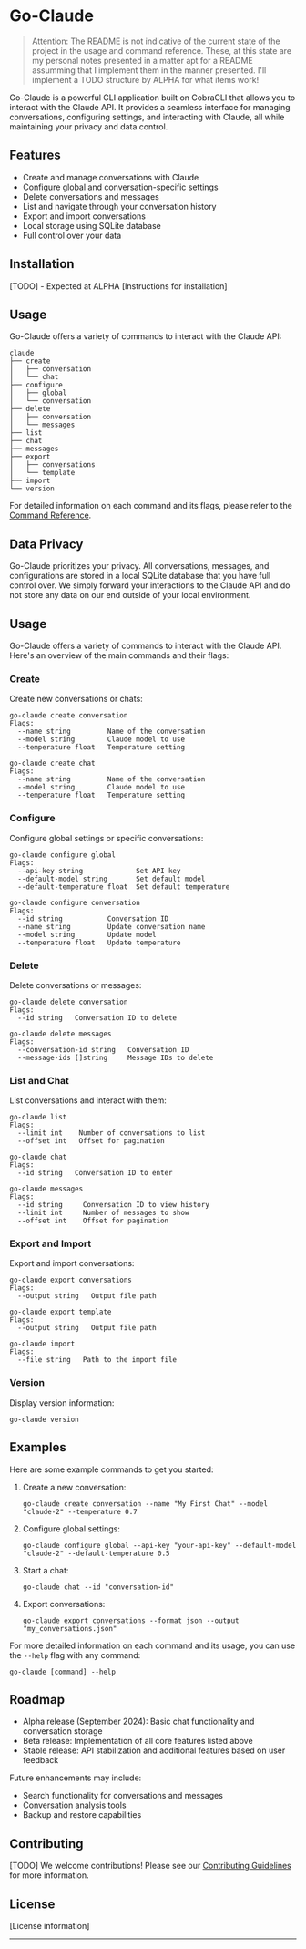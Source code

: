 # Go-Claude

> Attention:
> The README is not indicative of the current state of the project in the usage and command reference.
> These, at this state are my personal notes presented in a matter apt for a README assumming that
> I implement them in the manner presented. I'll implement a TODO structure by ALPHA for what items work!

Go-Claude is a powerful CLI application built on CobraCLI that allows you to interact with the Claude API. It provides a seamless interface for managing conversations, configuring settings, and interacting with Claude, all while maintaining your privacy and data control.

## Features

- Create and manage conversations with Claude
- Configure global and conversation-specific settings
- Delete conversations and messages
- List and navigate through your conversation history
- Export and import conversations
- Local storage using SQLite database
- Full control over your data

## Installation

[TODO] - Expected at ALPHA
[Instructions for installation]

## Usage

Go-Claude offers a variety of commands to interact with the Claude API:

```
claude
├── create
│   ├── conversation
│   └── chat
├── configure
│   ├── global
│   └── conversation
├── delete
│   ├── conversation
│   └── messages
├── list
├── chat
├── messages
├── export
│   ├── conversations
│   └── template
├── import
└── version
```

For detailed information on each command and its flags, please refer to the [Command Reference](https://github.com/christianhturner/go-claude/tree/mainline/docs/command-reference.md).

## Data Privacy

Go-Claude prioritizes your privacy. All conversations, messages, and configurations are stored in a local SQLite database that you have full control over. We simply forward your interactions to the Claude API and do not store any data on our end outside of your local environment.

## Usage

Go-Claude offers a variety of commands to interact with the Claude API. Here's an overview of the main commands and their flags:

### Create

Create new conversations or chats:

```
go-claude create conversation
Flags:
  --name string         Name of the conversation
  --model string        Claude model to use
  --temperature float   Temperature setting

go-claude create chat
Flags:
  --name string         Name of the conversation
  --model string        Claude model to use
  --temperature float   Temperature setting
```

### Configure

Configure global settings or specific conversations:

```
go-claude configure global
Flags:
  --api-key string             Set API key
  --default-model string       Set default model
  --default-temperature float  Set default temperature

go-claude configure conversation
Flags:
  --id string           Conversation ID
  --name string         Update conversation name
  --model string        Update model
  --temperature float   Update temperature
```

### Delete

Delete conversations or messages:

```
go-claude delete conversation
Flags:
  --id string   Conversation ID to delete

go-claude delete messages
Flags:
  --conversation-id string   Conversation ID
  --message-ids []string     Message IDs to delete
```

### List and Chat

List conversations and interact with them:

```
go-claude list
Flags:
  --limit int    Number of conversations to list
  --offset int   Offset for pagination

go-claude chat
Flags:
  --id string   Conversation ID to enter

go-claude messages
Flags:
  --id string     Conversation ID to view history
  --limit int     Number of messages to show
  --offset int    Offset for pagination
```

### Export and Import

Export and import conversations:

```
go-claude export conversations
Flags:
  --output string   Output file path

go-claude export template
Flags:
  --output string   Output file path

go-claude import
Flags:
  --file string   Path to the import file
```

### Version

Display version information:

```
go-claude version
```

## Examples

Here are some example commands to get you started:

1. Create a new conversation:

   ```
   go-claude create conversation --name "My First Chat" --model "claude-2" --temperature 0.7
   ```

2. Configure global settings:

   ```
   go-claude configure global --api-key "your-api-key" --default-model "claude-2" --default-temperature 0.5
   ```

3. Start a chat:

   ```
   go-claude chat --id "conversation-id"
   ```

4. Export conversations:

   ```
   go-claude export conversations --format json --output "my_conversations.json"
   ```

For more detailed information on each command and its usage, you can use the `--help` flag with any command:

```
go-claude [command] --help
```

## Roadmap

- Alpha release (September 2024): Basic chat functionality and conversation storage
- Beta release: Implementation of all core features listed above
- Stable release: API stabilization and additional features based on user feedback

Future enhancements may include:

- Search functionality for conversations and messages
- Conversation analysis tools
- Backup and restore capabilities

## Contributing

[TODO]
We welcome contributions! Please see our [Contributing Guidelines](link-to-contributing.md) for more information.

## License

[License information]

---
